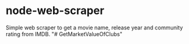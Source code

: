 node-web-scraper
================

Simple web scraper to get a movie name, release year and community rating from IMDB.
"# GetMarketValueOfClubs" 
